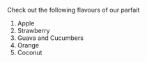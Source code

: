Check out the following flavours of our parfait

1. Apple 
2. Strawberry
3. Guava and Cucumbers
4. Orange
5. Coconut
